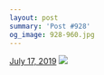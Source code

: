 ```yaml
---
layout: post
summary: 'Post #928'
og_image: 928-960.jpg
---
```


<p>
  <time>
    <a href="/928">July 17, 2019</a>
  </time>
  <a href="/928">
    <img src="{{ site.assets_url }}/928-480.jpg" srcset="{{ site.assets_url }}/928-240.jpg 240w, {{ site.assets_url }}/928-480.jpg 480w, {{ site.assets_url }}/928-720.jpg 720w, {{ site.assets_url }}/928-960.jpg 960w" sizes="(min-width: 700px) 50vw, calc(100vw - 2rem)" />
  </a>
</p>
